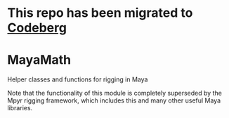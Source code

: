 # This repo has been migrated to [Codeberg](https://codeberg.org/BBarker/MayaMath)

MayaMath
========

Helper classes and functions for rigging in Maya


Note that the functionality of this module is completely superseded by the Mpyr rigging framework, which includes this and many other useful Maya libraries.
